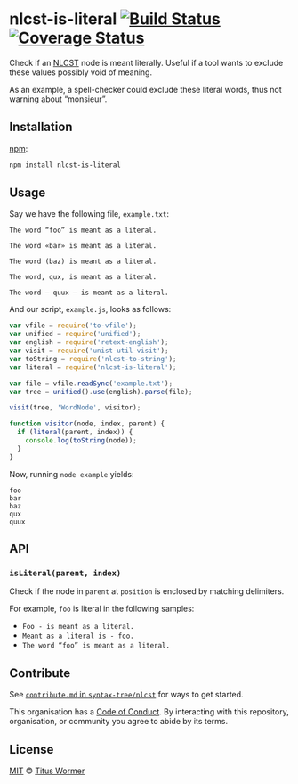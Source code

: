 # nlcst-is-literal [![Build Status][travis-badge]][travis] [![Coverage Status][codecov-badge]][codecov]

Check if an [NLCST][] node is meant literally.  Useful if a tool wants to
exclude these values possibly void of meaning.

As an example, a spell-checker could exclude these literal words, thus not
warning about “monsieur”.

## Installation

[npm][]:

```bash
npm install nlcst-is-literal
```

## Usage

Say we have the following file, `example.txt`:

```text
The word “foo” is meant as a literal.

The word «bar» is meant as a literal.

The word (baz) is meant as a literal.

The word, qux, is meant as a literal.

The word — quux — is meant as a literal.
```

And our script, `example.js`, looks as follows:

```javascript
var vfile = require('to-vfile');
var unified = require('unified');
var english = require('retext-english');
var visit = require('unist-util-visit');
var toString = require('nlcst-to-string');
var literal = require('nlcst-is-literal');

var file = vfile.readSync('example.txt');
var tree = unified().use(english).parse(file);

visit(tree, 'WordNode', visitor);

function visitor(node, index, parent) {
  if (literal(parent, index)) {
    console.log(toString(node));
  }
}
```

Now, running `node example` yields:

```text
foo
bar
baz
qux
quux
```

## API

### `isLiteral(parent, index)`

Check if the node in `parent` at `position` is enclosed
by matching delimiters.

For example, `foo` is literal in the following samples:

*   `Foo - is meant as a literal.`
*   `Meant as a literal is - foo.`
*   `The word “foo” is meant as a literal.`

## Contribute

See [`contribute.md` in `syntax-tree/nlcst`][contribute] for ways to get
started.

This organisation has a [Code of Conduct][coc].  By interacting with this
repository, organisation, or community you agree to abide by its terms.

## License

[MIT][license] © [Titus Wormer][author]

<!-- Definitions -->

[travis-badge]: https://img.shields.io/travis/syntax-tree/nlcst-is-literal.svg

[travis]: https://travis-ci.org/syntax-tree/nlcst-is-literal

[codecov-badge]: https://img.shields.io/codecov/c/github/syntax-tree/nlcst-is-literal.svg

[codecov]: https://codecov.io/github/syntax-tree/nlcst-is-literal

[npm]: https://docs.npmjs.com/cli/install

[license]: LICENSE

[author]: http://wooorm.com

[nlcst]: https://github.com/syntax-tree/nlcst

[contribute]: https://github.com/syntax-tree/nlcst/blob/master/contributing.md

[coc]: https://github.com/syntax-tree/nlcst/blob/master/code-of-conduct.md
